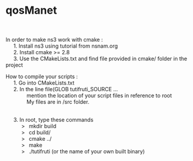 # qosManet

<br><br>
In order to make ns3 work with cmake :
<br>&ensp;&ensp;&ensp;1. Install ns3 using tutorial from nsnam.org
<br>&ensp;&ensp;&ensp;2. Install cmake >= 2.8
<br>&ensp;&ensp;&ensp;3. Use the CMakeLists.txt and find file provided in cmake/ folder in the project


How to compile your scripts :
<br>&ensp;&ensp;&ensp;1. Go into CMakeLists.txt
<br>&ensp;&ensp;&ensp;2. In the line file(GLOB tutifruti_SOURCE ...
<br>&ensp;&ensp;&ensp;&ensp;&ensp;&ensp;&ensp;&ensp;mention the location of your script files in reference to root
<br>&ensp;&ensp;&ensp;&ensp;&ensp;&ensp;&ensp;&ensp;My files are in /src folder.

<br>&ensp;&ensp;&ensp;3. In root, type these commands
	<br>&ensp;&ensp;&ensp;&ensp;&ensp;&ensp;> &ensp;mkdir build
	<br>&ensp;&ensp;&ensp;&ensp;&ensp;&ensp;> &ensp;cd build/
	<br>&ensp;&ensp;&ensp;&ensp;&ensp;&ensp;> &ensp;cmake ../
	<br>&ensp;&ensp;&ensp;&ensp;&ensp;&ensp;> &ensp;make
	<br>&ensp;&ensp;&ensp;&ensp;&ensp;&ensp;> &ensp;./tutifruti (or the name of your own built binary)

